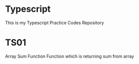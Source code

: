 # Typescript
 This is my Typescript Practice Codes Repository

 # TS01
Array Sum Function
Function which is returning sum from array
